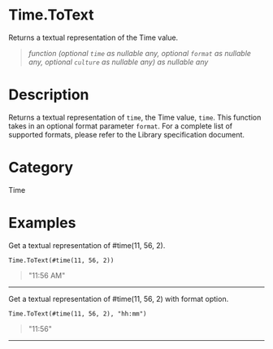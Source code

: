 # Time.ToText
Returns a textual representation of the Time value.
> _function (optional <code>time</code> as nullable any, optional <code>format</code> as nullable any, optional <code>culture</code> as nullable any) as nullable any_

# Description 
Returns a textual representation of <code>time</code>, the Time value, <code>time</code>.
    This function takes in an optional format parameter <code>format</code>. For a complete list of supported formats, please refer to the Library specification document.
# Category 
Time
# Examples 
Get a textual representation of #time(11, 56, 2).
```
Time.ToText(#time(11, 56, 2))
```
> "11:56 AM"

***
Get a textual representation of #time(11, 56, 2) with format option.
```
Time.ToText(#time(11, 56, 2), "hh:mm")
```
> "11:56"

***
